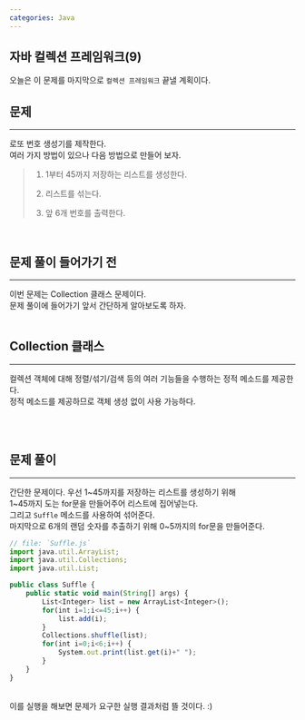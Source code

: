 ```yaml
---
categories: Java
---
```


## 자바 컬렉션 프레임워크(9)
  오늘은 이 문제를 마지막으로 `컬렉션 프레임워크` 끝낼 계획이다.<br>
  
  
## 문제
___
로또 번호 생성기를 제작한다.<br>
여러 가지 방법이 있으나 다음 방법으로 만들어 보자.<br>

> 1) 1부터 45까지 저장하는 리스트를 생성한다.<br>
>
> 2) 리스트를 섞는다.<br>
>
> 3) 앞 6개 번호를 출력한다.<br>

  <br>

## 문제 풀이 들어가기 전
  ___
  이번 문제는 Collection 클래스 문제이다.<br>
  문제 풀이에 들어가기 앞서 간단하게 알아보도록 하자.<br>
  <br>

 ## Collection 클래스
 ___
 컬렉션 객체에 대해 정렬/섞기/검색 등의 여러 기능들을 수행하는 정적 메소드를 제공한다.<br>
 정적 메소드를 제공하므로 객체 생성 없이 사용 가능하다.<br>

<br>
<br>

## 문제 풀이
  ___
  간단한 문제이다. 우선 1~45까지를 저장하는 리스트를 생성하기 위해<br>
  1~45까지 도는 for문을 만들어주어 리스트에 집어넣는다.<br>
  그리고 `Suffle` 메소드를 사용하여 섞어준다.<br>
  마지막으로 6개의 랜덤 숫자를 추출하기 위해 0~5까지의 for문을 만들어준다.
  
```js
// file: `Suffle.js`
import java.util.ArrayList;
import java.util.Collections;
import java.util.List;

public class Suffle {
	public static void main(String[] args) {
		List<Integer> list = new ArrayList<Integer>();
		for(int i=1;i<=45;i++) {
			list.add(i);
		}
		Collections.shuffle(list);
		for(int i=0;i<6;i++) {
			System.out.print(list.get(i)+" ");
		}
	}
}
```
  <br>
  이를 실행을 해보면 문제가 요구한 실행 결과처럼 뜰 것이다. :)
